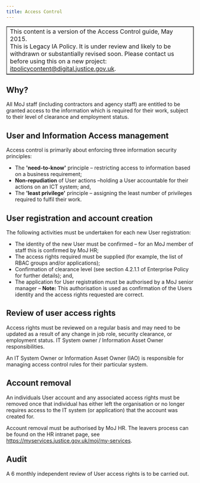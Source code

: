 ```yaml
---
title: Access Control
---
```


<table border='1'>
<tr>
<td>This content is a version of the Access Control guide, May 2015.<br/>
This is Legacy IA Policy. It is under review and likely to be withdrawn or substantially revised soon. Please contact us before using this on a new project: <a href="mailto:itpolicycontent@digital.justice.gov.uk?subject=access-control">itpolicycontent@digital.justice.gov.uk</a>.</td>
</tr>
</table>

## Why?

All MoJ staff (including contractors and agency staff) are entitled to be granted access to the information which is required for their work, subject to their level of clearance and employment status.

## User and Information Access management

Access control is primarily about enforcing three information security principles:

*   The **'need-to-know'** principle – restricting access to information based on a business requirement;
*   **Non-repudiation** of User actions –holding a User accountable for their actions on an ICT system; and,
*   The **'least privilege'** principle – assigning the least number of privileges required to fulfil their work. 

## User registration and account creation

The following activities must be undertaken for each new User registration:

*   The identity of the new User must be confirmed – for an MoJ member of staff this is confirmed by MoJ HR;
*   The access rights required must be supplied (for example, the list of RBAC groups and/or applications);
*   Confirmation of clearance level (see section 4.2.1.1 of Enterprise Policy for further details); and,
*   The application for User registration must be authorised by a MoJ senior manager – **Note:** This authorisation is used as confirmation of the Users identity and the access rights requested are correct.

## Review of user access rights

Access rights must be reviewed on a regular basis and may need to be updated as a result of any change in job role, security clearance, or employment status. IT System owner / Information Asset Owner responsibilities.

An IT System Owner or Information Asset Owner (IAO) is responsible for managing access control rules for their particular system.

## Account removal

An individuals User account and any associated access rights must be removed once that individual has either left the organisation or no longer requires access to the IT system (or application) that the account was created for.

Account removal must be authorised by MoJ HR. The leavers process can be found on the HR intranet page, see <https://myservices.justice.gov.uk/moj/my-services>.

## Audit

A 6 monthly independent review of User access rights is to be carried out.